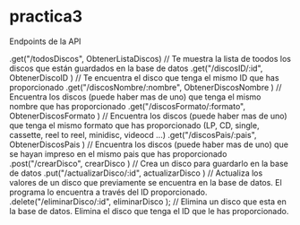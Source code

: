 # practica3

Endpoints de la API

  .get("/todosDiscos", ObtenerListaDiscos) // Te muestra la lista de toodos los discos que están guardados en la base de datos
  .get("/discosID/:id", ObtenerDiscoID ) // Te encuentra el disco que tenga el mismo ID que has proporcionado
  .get("/discosNombre/:nombre", ObtenerDiscosNombre ) // Encuentra los discos (puede haber mas de uno) que tenga el mismo nombre que has proporcionado
  .get("/discosFormato/:formato", ObtenerDiscosFormato ) // Encuentra los discos (puede haber mas de uno) que tenga el mismo formato que has proporcionado (LP, CD, single, cassette, reel to reel, minidisc, videocd ...)
  .get("/discosPais/:pais", ObtenerDiscosPais ) // Encuentra los discos (puede haber mas de uno) que se hayan impreso en el mismo pais que has proporcionado
  .post("/crearDisco", crearDisco ) // Crea un disco para guardarlo en la base de datos
  .put("/actualizarDisco/:id", actualizarDisco ) // Actualiza los valores de un disco que previamente se encuentra en la base de datos. El programa lo encuentra a través del ID  proporcionado.
  .delete("/eliminarDisco/:id", eliminarDisco ); // Elimina un disco que esta en la base de datos. Elimina el disco que tenga el ID que le has proporcionado.

